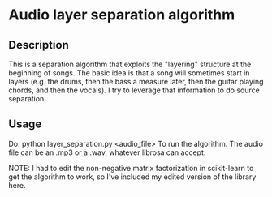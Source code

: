 # Audio layer separation algorithm

## Description

This is a separation algorithm that exploits the "layering" structure at the beginning of songs. 
The basic idea is that a song will sometimes start in layers (e.g. the drums, then the bass a measure later, then
the guitar playing chords, and then the vocals). I try to leverage that information to do source separation.

## Usage
Do:
    python layer_separation.py <audio_file>
To run the algorithm. The audio file can be an .mp3 or a .wav, whatever librosa can accept.

NOTE: I had to edit the non-negative matrix factorization in scikit-learn to get the algorithm to work, so I've included 
my edited version of the library here.
